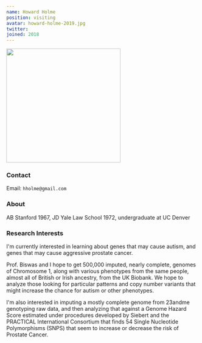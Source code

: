 ```yaml
---
name: Howard Holme 
position: visiting
avatar: howard-holme-2019.jpg
twitter:
joined: 2018
---
```


<img width="300" src="{{site.baseurl}}/images/people/{{page.avatar}}" data-action="zoom">

### Contact

Email: `hholme@gmail.com`<br>


### About
AB Stanford 1967, JD Yale Law School 1972, undergraduate at UC Denver

### Research Interests 
I'm currently interested in learning about genes that may cause autism, and genes that may cause aggressive prostate cancer.

Prof. Biswas and I hope to get 500,000 imputed, nearly complete, genomes of Chromosome 1, along with various phenotypes from the same people, almost all of British or Irish ancestry, from the UK Biobank.  We hope to analyze those looking for particular patterns and copy number variants that might increase the chance for autism or other phenotypes.  

I'm also interested in imputing a mostly complete genome from 23andme genotyping raw data, and then analyzing that against a Genome Hazard Score estimated under procedures developed by Siebert and the PRACTICAL International Consortium that finds 54 Single Nucleotide Polymorphisms  (SNPS) that seem to increase or decrease the risk of Prostate Cancer.


